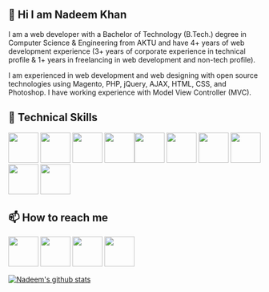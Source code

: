 <h2>👋 Hi I am Nadeem Khan</h2>
I am a web developer with a Bachelor of Technology (B.Tech.) degree in Computer Science & Engineering from AKTU and have 4+ years of web development experience (3+ years of corporate experience in technical profile & 1+ years in freelancing in web development and non-tech profile).

I am experienced in web development and web designing with open source technologies using Magento, PHP, jQuery, AJAX, HTML, CSS, and Photoshop. I have working experience with Model View Controller (MVC).

<h2>👀 Technical Skills</h2> 


<img src="https://img.pngio.com/circle-ecommerce-magento-programming-round-icon-icon-magento-png-512_512.png" width="60" height="60" />  <img src="https://pbs.twimg.com/profile_images/554530862453104641/xq5KwTA1.png" width="60" height="60" />  <img src="https://www.pngkey.com/png/full/550-5509803_js-logo-javascript-logo-circle-png.png" width="60" height="60" />  <img src="https://www.freepnglogos.com/uploads/logo-mysql-png/logo-mysql-mysql-logo-png-images-are-download-crazypng-21.png" width="60" height="60" /><img src="https://cdn.pixabay.com/photo/2017/08/05/11/16/logo-2582748_960_720.png" width="60" height="60" />  <img src="https://cdn.pixabay.com/photo/2017/08/05/11/16/logo-2582747_1280.png" width="60" height="60" />  <img src="https://cdn3.iconfinder.com/data/icons/popular-services-brands/512/github-512.png" width="60" height="60" />  <img src="https://static-00.iconduck.com/assets.00/bitbucket-icon-512x512-exmgeb8n.png" width="60" height="60" />
<img src="https://i.pinimg.com/originals/31/02/38/31023806400284920008d8ebd24a2218.png" width="60" height="60" />  <img src="https://techcrunch.com/wp-content/uploads/2013/08/canva-circle-logo.png?w=730&crop=1" width="60" height="60" />

<h2>📫 How to reach me </h2>

<a href="https://www.linkedin.com/in/nadeem-khan-b1ba18214/"><img src="https://cdn.iconscout.com/icon/free/png-512/linkedin-circle-1868976-1583140.png" width="60" height="60" /></a>  <a href="https://www.instagram.com/inadeem_kassar/"><img src="https://37degreescelsius.net/wp-content/uploads/2019/01/instagram-512.png" width="60" height="60" /></a>  <a href="+919717599422"><img src="https://cdn2.iconfinder.com/data/icons/social-messaging-ui-color-shapes-2-free/128/social-whatsapp-circle-512.png" width="60" height="60" /></a>  <a href="mail:khannadeem243@gmail.com"><img src="https://www.freepnglogos.com/uploads/logo-gmail-png/logo-gmail-png-for-gmail-email-client-mac-app-store-16.png" width="60" height="60" /></a>

[![Nadeem's github stats](https://github-readme-stats.vercel.app/api?username=inadeemkhan&theme=dark&show_icons=true)](https://github.com/inadeemkhan/github-readme-stats)


<!---
inadeemkhan/inadeemkhan is a ✨ special ✨ repository because its `README.md` (this file) appears on your GitHub profile.
You can click the Preview link to take a look at your changes.
--->
